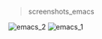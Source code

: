 > screenshots_emacs

![emacs_2](https://github.com/WiresharkIO/Missing_semester/assets/14985440/de205511-ad5e-4080-b5b8-78ce17c386ab)
![emacs_1](https://github.com/WiresharkIO/Missing_semester/assets/14985440/f820b150-7db0-47a8-8331-f46e8c8332d3)
